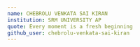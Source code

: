 ```yaml
---
name: CHEBROLU VENKATA SAI KIRAN  
institution: SRM UNIVERSITY AP  
quote: Every moment is a fresh beginning  
github_user: chebrolu-venkata-sai-kiran
---
```

